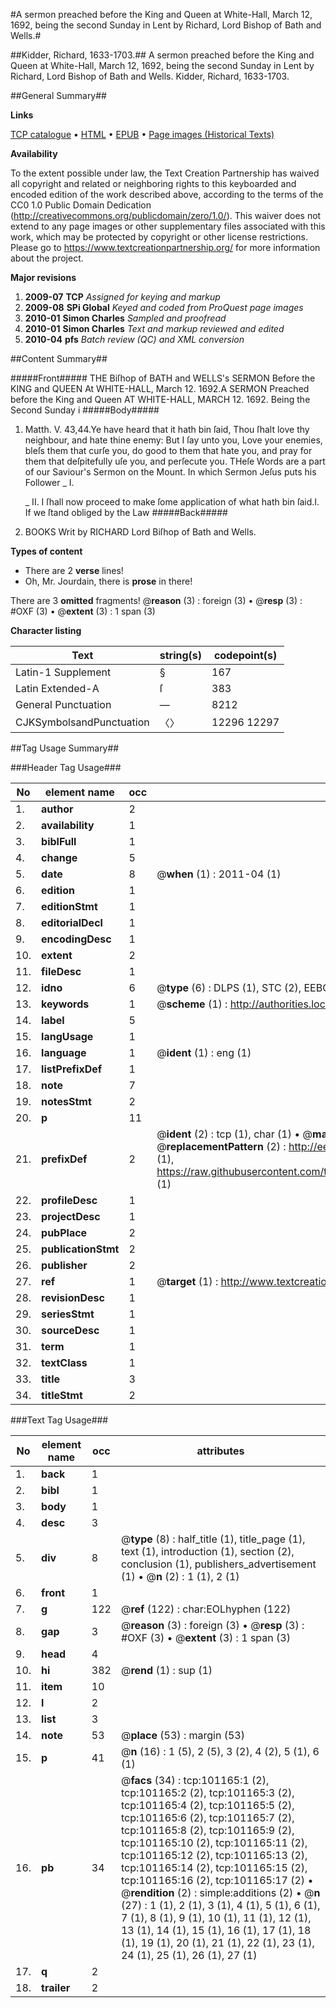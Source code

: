 #A sermon preached before the King and Queen at White-Hall, March 12, 1692, being the second Sunday in Lent by Richard, Lord Bishop of Bath and Wells.#

##Kidder, Richard, 1633-1703.##
A sermon preached before the King and Queen at White-Hall, March 12, 1692, being the second Sunday in Lent by Richard, Lord Bishop of Bath and Wells.
Kidder, Richard, 1633-1703.

##General Summary##

**Links**

[TCP catalogue](http://www.ota.ox.ac.uk/tcp/)  • 
[HTML](http://tei.it.ox.ac.uk/tcp/Texts-HTML/free/A47/A47340.html)  • 
[EPUB](http://tei.it.ox.ac.uk/tcp/Texts-EPUB/free/A47/A47340.epub) • 
[Page images (Historical Texts)](https://historicaltexts.jisc.ac.uk/eebo-13672494e)

**Availability**

To the extent possible under law, the Text Creation Partnership has waived all copyright and related or neighboring rights to this keyboarded and encoded edition of the work described above, according to the terms of the CC0 1.0 Public Domain Dedication (http://creativecommons.org/publicdomain/zero/1.0/). This waiver does not extend to any page images or other supplementary files associated with this work, which may be protected by copyright or other license restrictions. Please go to https://www.textcreationpartnership.org/ for more information about the project.

**Major revisions**

1. __2009-07__ __TCP__ *Assigned for keying and markup*
1. __2009-08__ __SPi Global__ *Keyed and coded from ProQuest page images*
1. __2010-01__ __Simon Charles__ *Sampled and proofread*
1. __2010-01__ __Simon Charles__ *Text and markup reviewed and edited*
1. __2010-04__ __pfs__ *Batch review (QC) and XML conversion*

##Content Summary##

#####Front#####
THE Biſhop of BATH and WELLS's SERMON Before
the KING and QUEEN At WHITE-HALL, March 12. 1692.A SERMON Preached before the King and Queen AT WHITE-HALL,
MARCH 12. 1692. Being the Second Sunday i
#####Body#####

1. Matth. V. 43,44.Ye have heard that it hath bin ſaid, Thou ſhalt love thy
neighbour, and hate thine enemy: But I ſay unto you, Love your enemies,
bleſs them that curſe you, do good to them that hate you, and pray for them
that deſpitefully uſe you, and perſecute you.
THeſe Words are a part of our Saviour's Sermon on the Mount.
In which Sermon Jeſus puts his Follower
    _ I.

    _ II.
I ſhall now proceed to make ſome application of what hath
bin ſaid.I. If we ſtand obliged by the Law
#####Back#####

1. BOOKS Writ by RICHARD Lord Biſhop of Bath
and Wells.

**Types of content**

  * There are 2 **verse** lines!
  * Oh, Mr. Jourdain, there is **prose** in there!

There are 3 **omitted** fragments! 
 @__reason__ (3) : foreign (3)  •  @__resp__ (3) : #OXF (3)  •  @__extent__ (3) : 1 span (3)

**Character listing**


|Text|string(s)|codepoint(s)|
|---|---|---|
|Latin-1 Supplement|§|167|
|Latin Extended-A|ſ|383|
|General Punctuation|—|8212|
|CJKSymbolsandPunctuation|〈〉|12296 12297|

##Tag Usage Summary##

###Header Tag Usage###

|No|element name|occ|attributes|
|---|---|---|---|
|1.|__author__|2||
|2.|__availability__|1||
|3.|__biblFull__|1||
|4.|__change__|5||
|5.|__date__|8| @__when__ (1) : 2011-04 (1)|
|6.|__edition__|1||
|7.|__editionStmt__|1||
|8.|__editorialDecl__|1||
|9.|__encodingDesc__|1||
|10.|__extent__|2||
|11.|__fileDesc__|1||
|12.|__idno__|6| @__type__ (6) : DLPS (1), STC (2), EEBO-CITATION (1), OCLC (1), VID (1)|
|13.|__keywords__|1| @__scheme__ (1) : http://authorities.loc.gov/ (1)|
|14.|__label__|5||
|15.|__langUsage__|1||
|16.|__language__|1| @__ident__ (1) : eng (1)|
|17.|__listPrefixDef__|1||
|18.|__note__|7||
|19.|__notesStmt__|2||
|20.|__p__|11||
|21.|__prefixDef__|2| @__ident__ (2) : tcp (1), char (1)  •  @__matchPattern__ (2) : ([0-9\-]+):([0-9IVX]+) (1), (.+) (1)  •  @__replacementPattern__ (2) : http://eebo.chadwyck.com/downloadtiff?vid=$1&page=$2 (1), https://raw.githubusercontent.com/textcreationpartnership/Texts/master/tcpchars.xml#$1 (1)|
|22.|__profileDesc__|1||
|23.|__projectDesc__|1||
|24.|__pubPlace__|2||
|25.|__publicationStmt__|2||
|26.|__publisher__|2||
|27.|__ref__|1| @__target__ (1) : http://www.textcreationpartnership.org/docs/. (1)|
|28.|__revisionDesc__|1||
|29.|__seriesStmt__|1||
|30.|__sourceDesc__|1||
|31.|__term__|1||
|32.|__textClass__|1||
|33.|__title__|3||
|34.|__titleStmt__|2||


###Text Tag Usage###

|No|element name|occ|attributes|
|---|---|---|---|
|1.|__back__|1||
|2.|__bibl__|1||
|3.|__body__|1||
|4.|__desc__|3||
|5.|__div__|8| @__type__ (8) : half_title (1), title_page (1), text (1), introduction (1), section (2), conclusion (1), publishers_advertisement (1)  •  @__n__ (2) : 1 (1), 2 (1)|
|6.|__front__|1||
|7.|__g__|122| @__ref__ (122) : char:EOLhyphen (122)|
|8.|__gap__|3| @__reason__ (3) : foreign (3)  •  @__resp__ (3) : #OXF (3)  •  @__extent__ (3) : 1 span (3)|
|9.|__head__|4||
|10.|__hi__|382| @__rend__ (1) : sup (1)|
|11.|__item__|10||
|12.|__l__|2||
|13.|__list__|3||
|14.|__note__|53| @__place__ (53) : margin (53)|
|15.|__p__|41| @__n__ (16) : 1 (5), 2 (5), 3 (2), 4 (2), 5 (1), 6 (1)|
|16.|__pb__|34| @__facs__ (34) : tcp:101165:1 (2), tcp:101165:2 (2), tcp:101165:3 (2), tcp:101165:4 (2), tcp:101165:5 (2), tcp:101165:6 (2), tcp:101165:7 (2), tcp:101165:8 (2), tcp:101165:9 (2), tcp:101165:10 (2), tcp:101165:11 (2), tcp:101165:12 (2), tcp:101165:13 (2), tcp:101165:14 (2), tcp:101165:15 (2), tcp:101165:16 (2), tcp:101165:17 (2)  •  @__rendition__ (2) : simple:additions (2)  •  @__n__ (27) : 1 (1), 2 (1), 3 (1), 4 (1), 5 (1), 6 (1), 7 (1), 8 (1), 9 (1), 10 (1), 11 (1), 12 (1), 13 (1), 14 (1), 15 (1), 16 (1), 17 (1), 18 (1), 19 (1), 20 (1), 21 (1), 22 (1), 23 (1), 24 (1), 25 (1), 26 (1), 27 (1)|
|17.|__q__|2||
|18.|__trailer__|2||
